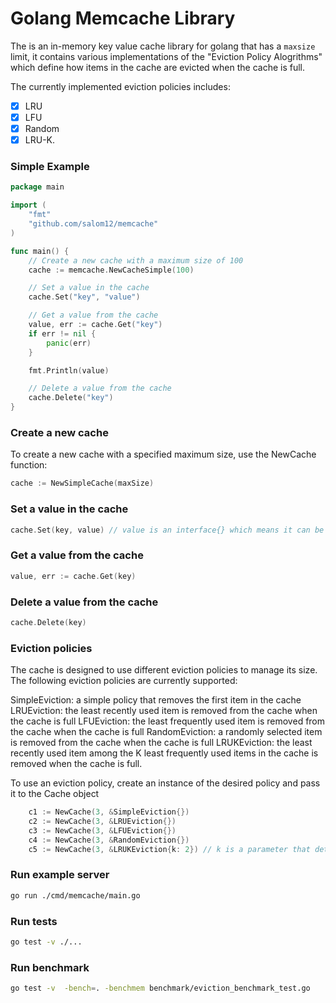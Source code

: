 # Golang Memcache Library

The is an in-memory key value cache library for golang that has a `maxsize` limit,
it contains various implementations of the "Eviction Policy Alogrithms" which define how items in the cache are evicted when the cache is full.

The currently implemented eviction policies includes:

- [x] LRU
- [x] LFU
- [x] Random
- [x] LRU-K.

### Simple Example

```go
package main

import (
    "fmt"
    "github.com/salom12/memcache"
)

func main() {
    // Create a new cache with a maximum size of 100
    cache := memcache.NewCacheSimple(100)

    // Set a value in the cache
    cache.Set("key", "value")

    // Get a value from the cache
    value, err := cache.Get("key")
    if err != nil {
    	panic(err)
    }

    fmt.Println(value)

    // Delete a value from the cache
    cache.Delete("key")
}
```

### Create a new cache

To create a new cache with a specified maximum size, use the NewCache function:

```go
cache := NewSimpleCache(maxSize)
```

### Set a value in the cache

```go
cache.Set(key, value) // value is an interface{} which means it can be anything
```

### Get a value from the cache

```go
value, err := cache.Get(key)
```

### Delete a value from the cache

```go
cache.Delete(key)
```

### Eviction policies

The cache is designed to use different eviction policies to manage its size. The following eviction policies are currently supported:

SimpleEviction: a simple policy that removes the first item in the cache
LRUEviction: the least recently used item is removed from the cache when the cache is full
LFUEviction: the least frequently used item is removed from the cache when the cache is full
RandomEviction: a randomly selected item is removed from the cache when the cache is full
LRUKEviction: the least recently used item among the K least frequently used items in the cache is removed when the cache is full.

To use an eviction policy, create an instance of the desired policy and pass it to the Cache object

```go
    c1 := NewCache(3, &SimpleEviction{})
    c2 := NewCache(3, &LRUEviction{})
    c3 := NewCache(3, &LFUEviction{})
    c4 := NewCache(3, &RandomEviction{})
    c5 := NewCache(3, &LRUKEviction{k: 2}) // k is a parameter that determines how many items should be kept in the cache before they are considered for eviction
```

### Run example server

```sh
go run ./cmd/memcache/main.go
```

### Run tests

```sh
go test -v ./...
```

### Run benchmark

```sh
go test -v  -bench=. -benchmem benchmark/eviction_benchmark_test.go
```
